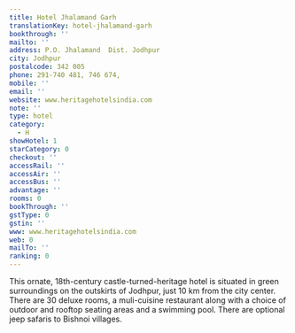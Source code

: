 ```yaml
---
title: Hotel Jhalamand Garh
translationKey: hotel-jhalamand-garh
bookthrough: ''
mailto: ''
address: P.O. Jhalamand  Dist. Jodhpur
city: Jodhpur
postalcode: 342 005
phone: 291-740 481, 746 674,
mobile: ''
email: ''
website: www.heritagehotelsindia.com
note: ''
type: hotel
category:
  - H
showHotel: 1
starCategory: 0
checkout: ''
accessRail: ''
accessAir: ''
accessBus: ''
advantage: ''
rooms: 0
bookThrough: ''
gstType: 0
gstin: ''
www: www.heritagehotelsindia.com
web: 0
mailTo: ''
ranking: 0
---
```







This ornate, 18th-century castle-turned-heritage hotel is situated in green surroundings on the outskirts of Jodhpur, just 10 km from the city center. There are 30 deluxe rooms, a muli-cuisine restaurant along with a choice of outdoor and rooftop seating areas and a swimming pool. There are optional jeep safaris to Bishnoi villages.